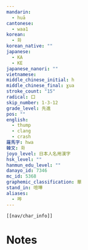 ```yaml
---
mandarin:
  - huā
cantonese:
  - waa1
korean:
  - 화
korean_native: ""
japanese:
  - KA
  - KE
japanese_nanori: ""
vietnamese:
middle_chinese_initial: h
middle_chinese_final: ɣua
stroke_count: "15"
radical: 口
skip_number: 1-3-12
grade_level: 先進
pos: ""
english:
  - thump
  - clang
  - crash
羅馬字: hwa
韓文: 화
joyo_level: 日本人名用漢字
hsk_level: ""
hanmun_edu_level: ""
danayo_id: 7346
mc_id: 5368
graphemic_classification: 華
stand_in: 喧嘩
aliases:
  - 哗
---
```

```meta-bind-embed
[[nav/char_info]]
```

# Notes
